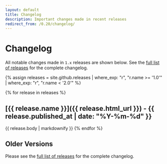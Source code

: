 ```yaml
---
layout: default
title: Changelog
description: Important changes made in recent releases
redirect_from: /0.20/changelog/
---
```


# Changelog

All notable changes made in `1.x` releases are shown below. See the [full list of releases](/releases) for the complete changelog.

{% assign releases = site.github.releases | where_exp: "r", "r.name >= '1.0'" | where_exp: "r", "r.name < '2.0'" %}

{% for release in releases %}   
## [{{ release.name }}]({{ release.html_url }}) - {{ release.published_at | date: "%Y-%m-%d" }}
{{ release.body | markdownify }}
{% endfor %}

## Older Versions

Please see the [full list of releases](/releases) for the complete changelog.
